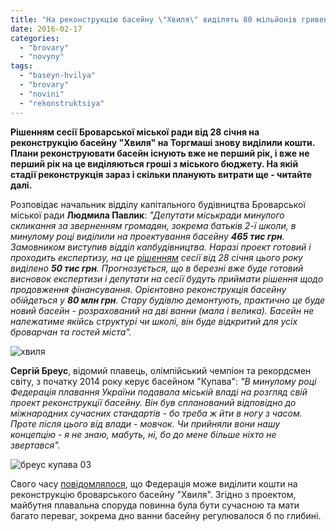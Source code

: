 ```yaml
---
title: "На реконструкцію басейну \"Хвиля\" виділять 80 мільйонів гривень"
date: 2016-02-17
categories: 
  - "brovary"
  - "novyny"
tags: 
  - "baseyn-hvilya"
  - "brovary"
  - "novini"
  - "rekonstruktsiya"
---
```


**Рішенням сесії Броварської міської ради від 28 січня на реконструкцію басейну "Хвиля" на Торгмаші знову виділили кошти. Плани реконструювати басейн існують вже не перший рік, і вже не перший рік на це виділяються гроші з міського бюджету. На якій стадії реконструкція зараз і скільки планують витрати ще - читайте далі.**

Розповідає начальник відділу капітального будівництва Броварської міської ради **Людмила Павлик**: _"Депутати міськради минулого скликання за зверненням громадян, зокрема батьків 2-ї школи, в минулому році виділили на проектування басейну **465 тис грн**. Замовником виступив відділ капбудівництва. Наразі проект готовий і проходить експертизу, на це [рішенням](http://brovary.kiev.ua/r%D1%96shennya-m%D1%96sko%D1%97-radi-v%D1%96d-28012016-%E2%84%9695-06-07-pro-zatverdzhennya-%C2%ABm%D1%96sko%D1%97-programi-po-bud%D1%96vnitstvu-ta) сесії від 28 січня цього року виділено **50 тис грн**. Прогнозується, що в березні вже буде готовий висновок експертизи і депутати на сесії будуть приймати рішення щодо продовження фінансування. Орієнтовно реконструкція басейну обійдеться у **80 млн грн**. Стару будівлю демонтують, практично це буде новий басейн - розрахований на дві ванни (мала і велика). Басейн не належатиме якійсь структурі чи школі, він буде відкритий для усіх броварчан та гостей міста"._

![хвиля](https://mpz.brovary.org/wp-content/uploads/2016/02/hvylya.jpg)

**Сергій Бреус**, відомий плавець, олімпійський чемпіон та рекордсмен світу, з початку 2014 року керує басейном "Купава": _"В минулому році Федерація плавання України подавала міській владі на розгляд свій проект реконструкції басейну. Він був спланований відповідно до міжнародних сучасних стандартів - бо треба ж йти в ногу з часом. Проте після цього від влади - мовчок. Чи прийняли вони нашу концепцію - я не знаю, мабуть, ні, бо до мене більше ніхто не звертався"._

![бреус купава 03](https://mpz.brovary.org/wp-content/uploads/2015/04/breus-kupava-03.jpg)

Свого часу [повідомлялося](https://mpz.brovary.org/direktsiya-kupavi-zbiraye-vidguki-ta-propozitsiyi-brovarchan-pro-robotu-onovlenogo-baseynu/), що Федерація може виділити кошти на реконструкцію броварського басейну "Хвиля". Згідно з проектом, майбутня плавальна споруда повинна була бути сучасною та мати багато переваг, зокрема дно ванни басейну регулювалося б по глибині.
